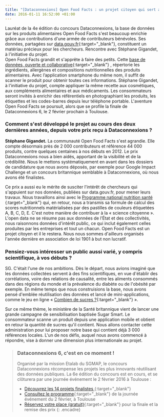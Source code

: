```yaml
---
title: "[Dataconnexions] Open Food Facts : un projet citoyen qui sert aussi la science"
date: 2016-01-11 16:52:00 +01:00
---
```


Lauréat de la 4e édition du concours Dataconnexions, la base de données sur les produits alimentaires Open Food Facts s'est beaucoup enrichie grâce aux contributions d'une armée de contributeurs bénévoles. Ses données, partagées sur [data.gouv.fr](https://www.data.gouv.fr/fr/datasets/produits-alimentaires-ingredients-nutrition-labels/){:target="_blank"}, constituent un matériau précieux pour les chercheurs. Rencontre avec Stéphane Gigandet, à l'initiative du projet.
<br>
Open Food Facts grandit et s'apprête à faire des petits. Cette [base de données, ouverte et collaborative](https://fr.openfoodfacts.org/){:target="_blank"} , répertorie les ingrédients, allergènes et compositions nutritionnelles des produits alimentaires. Avec l’application smartphone du même nom, il suffit de scanner le produit pour obtenir toutes ces informations. Stéphane Gigandet, à l'initiative du projet, compte appliquer la même recette aux cosmétiques, aux compléments alimentaires et aux médicaments. Les consommateurs seront invités à enrichir des référentiels en photographiant les produits, les étiquettes et les codes-barres depuis leur téléphone portable. L'aventure Open Food Facts se poursuit, alors que se profile la finale de Dataconnexions 6, le 2 février prochain à Toulouse.

### Comment s'est développé le projet au cours des deux dernières années, depuis votre prix reçu à Dataconnexions ?

**Stéphane Gigandet.** La communauté Open Food Facts s'est agrandie. Elle compte désormais près de 2 000 contributeurs et référence 44 000 produits, contre quelques centaines à nos débuts en 2012. Le prix Dataconnexions nous a bien aidés, apportant de la visibilité et de la crédibilité. Nous le mettons systématiquement en avant dans les dossiers de candidature que nous avons déposés, par exemple pour Google Impact Challenge et un concours britannique semblable à Dataconnexions, où nous avons été finalistes.

Ce prix a aussi eu le mérite de susciter l'intérêt de chercheurs qui s'appuient sur nos données, publiées sur data.gouv.fr, pour mener leurs travaux. Nous travaillons ainsi avec le [Programme national nutrition santé ](http://www.mangerbouger.fr/PNNS){:target="_blank"} qui, en retour, nous a transmis sa formule de calcul des scores nutritionnels matérialisées par des pastilles de couleurs étiquetées A, B, C, D, E. C'est notre manière de contribuer à la « science citoyenne ». L'open data ne se résume pas aux données de l’État et des collectivités, nous raisonnons données d'intérêt public, ce qui inclut également celles produites par les entreprises et tout un chacun. Open Food Facts est un projet citoyen et il le restera. Nous nous sommes d'ailleurs organisés l'année dernière en association de loi 1901 à but non lucratif.

### Pensiez-vous intéresser un public aussi varié, y compris scientifique, à vos débuts ?

SG. C'était l'une de nos ambitions. Dès le départ, nous avions imaginé que les données collectées servent à des fins scientifiques, en vue d'établir des corrélations, voire des relations de causalité, entre les aliments consommés dans des régions du monde et la prévalence du diabète ou de l'obésité par exemple. En même temps que nous construisions la base, nous avons pensé d'emblée réutilisation des données et lancé de mini-applications, comme le jeu en ligne « [Combien de sucres ?](http://combiendesucres.fr/){:target="_blank"}  ».

Sur ce même thème, le ministère de la Santé britannique vient de lancer une grande campagne de sensibilisation baptisée Sugar Smart. Le consommateur scanne un produit depuis une application mobile et obtient en retour la quantité de sucres qu'il contient. Nous allons contacter cette administration pour lui proposer notre base qui contient déjà 3 000 références locales. L'un de nos défis, auquel nous avons commencé à répondre, vise à donner une dimension plus internationale au projet.


> ### Dataconnexions 6, c'est en ce moment !
>
>Organisé par la mission Etalab du SGMAP, le concours Dataconnexions récompense les projets les plus innovants réutilisant des données
publiques. La 6e édition du concours est en cours, et se clôturera par une journée événement le 2 février 2016 à Toulouse :
>* [Découvrez les 14 projets finalistes
](https://www.etalab.gouv.fr/decouvrez-les-finalistes-du-concours->dataconnexions-6){:target="_blank"}
>* [Consultez le programme](https://www.etalab.gouv.fr/ceremonie-de-remise-des-prix-dataconnexions-6-reservez-votre-place){:target="_blank"} de la journée événement du 2 février, à Toulouse
>* [Réservez votre place (gratuit)](https://www.eventbrite.fr/e/billets-concours-dataconnexions-6-finale-ceremonie-19573273187){:target="_blank"} pour la finale et la remise des prix
{: .encadre}
